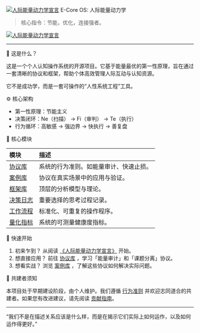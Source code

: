 [![人际能量动力学宣言](./assets/images/manifesto-poster.png)](./assets/images/manifesto-poster.png)
 E-Core OS: 人际能量动力学

> 核心指令：节能，优化，连接强者。

[![人际能量动力学宣言](./manifesto-poster.png)](./frameworks/interpersonal-energy-dynamics-manifesto.md)

---

 🧠 这是什么？

这是一个个人认知操作系统的开源项目。它基于能量最优的第一性原理，旨在通过一套清晰的协议和框架，帮助个体高效管理人际互动与认知资源。

它不是成功学，而是一套可操作的“人性系统工程”工具。

 ⚙️ 核心架构

- 第一性原理：节能主义
- 决策闭环：Ne（扫描） -> Fi（审判） -> Te（执行）
- 行为循环：高敏感 -> 强边界 -> 快执行 -> 善复盘

 📁 核心模块

| 模块 | 描述 |
| :--- | :--- |
| [协议库](./protocols/) | 系统的行为准则。如能量审计、快速止损。 |
| [案例库](./cases/) | 协议在真实场景中的应用与验证。 |
| [框架库](./frameworks/) | 顶层的分析模型与理论。 |
| [决策日志](./decisions/) | 重要选择的思考过程记录。 |
| [工作流程](./workflows/) | 标准化、可重复的操作程序。 |
| [量化指标](./quantification/) | 系统的可测量健康度指标。 |

 🚀 快速开始

1.  初来乍到？ 从阅读 [《人际能量动力学宣言》](./frameworks/interpersonal-energy-dynamics-manifesto.md) 开始。
2.  想直接应用？ 前往 [协议库](./protocols/) ，学习「能量审计」和「课题分离」协议。
3.  想看实战？ 浏览 [案例库](./cases/) ，了解这些协议如何解决实际问题。

 🤝 共建者须知

本项目处于早期建设阶段，由个人维护。我们遵循 [行为准则]() 并欢迎志同道合的共建者。如果您有改进建议，请先阅读 [贡献指南]()。

---

“我们不是在描述关系应该是什么样，而是在揭示它们实际上如何运作，以及如何运作得更好。”